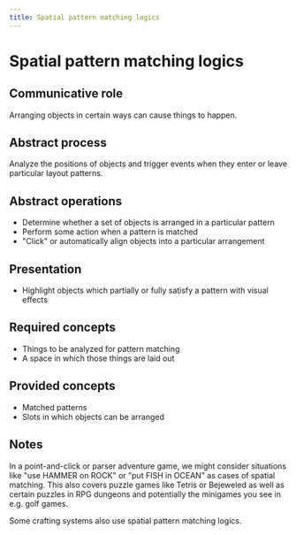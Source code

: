 ```yaml
---
title: Spatial pattern matching logics 
---
```


# Spatial pattern matching logics

## Communicative role

Arranging objects in certain ways can cause things to happen.

## Abstract process

Analyze the positions of objects and trigger events when they enter or leave particular layout patterns.

## Abstract operations

* Determine whether a set of objects is arranged in a particular pattern
* Perform some action when a pattern is matched
* "Click" or automatically align objects into a particular arrangement

## Presentation

* Highlight objects which partially or fully satisfy a pattern with visual effects

## Required concepts

* Things to be analyzed for pattern matching
* A space in which those things are laid out

## Provided concepts

* Matched patterns
* Slots in which objects can be arranged

## Notes

In a point-and-click or parser adventure game, we might consider situations like "use HAMMER on ROCK" or "put FISH in OCEAN" as cases of spatial matching.  This also covers puzzle games like Tetris or Bejeweled as well as certain puzzles in RPG dungeons and potentially the minigames you see in e.g. golf games. 

Some crafting systems also use spatial pattern matching logics.
